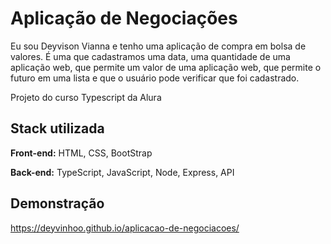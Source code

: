 #
# Aplicação de Negociações

Eu sou Deyvison Vianna e tenho uma aplicação de compra em bolsa de valores. É uma que cadastramos uma data, uma quantidade de uma aplicação web, que permite um valor de uma aplicação web, que permite o futuro em uma lista e que o usuário pode verificar que foi cadastrado.

Projeto do curso Typescript da Alura
## Stack utilizada

**Front-end:** HTML, CSS, BootStrap

**Back-end:** TypeScript, JavaScript, Node, Express, API


## Demonstração

https://deyvinhoo.github.io/aplicacao-de-negociacoes/

